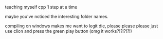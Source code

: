 teaching myself cpp 1 step at a time

maybe you've noticed the interesting folder names.

compiling on windows makes me want to legit die, please please please just use clion and press the green play button (omg it works?!?!?!?!)